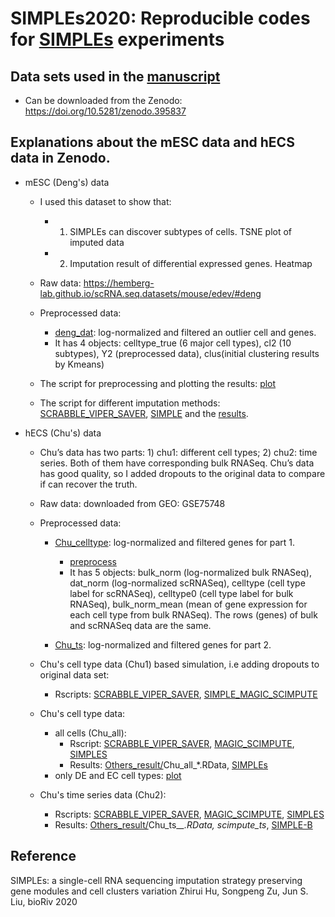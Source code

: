 # SIMPLEs2020: Reproducible codes for [SIMPLEs](https://github.com/JunLiuLab/SIMPLEs) experiments

## Data sets used in the [manuscript](https://www.biorxiv.org/content/10.1101/2020.01.13.904649v1?rss=1)
* Can be downloaded from the Zenodo: https://doi.org/10.5281/zenodo.395837

## Explanations about the mESC data and hECS data in Zenodo.
* mESC (Deng's) data
  * I used this dataset to show that: 
    *  1) SIMPLEs can discover subtypes of cells. TSNE plot of imputed data
    *  2) Imputation result of differential expressed genes. Heatmap

  * Raw data: https://hemberg-lab.github.io/scRNA.seq.datasets/mouse/edev/#deng
  * Preprocessed data:
    * [deng_dat](mESC_deng_dataset/deng_dat.rdat): log-normalized and filtered an outlier cell and genes.  
    * It has 4 objects: celltype_true (6 major cell types), cl2 (10 subtypes), Y2 (preprocessed data), clus(initial clustering results by Kmeans)

  * The script for preprocessing and plotting the results: [plot](mESC_deng_dataset/deng_preprocess_plot.R)
  * The script for different imputation methods: [SCRABBLE_VIPER_SAVER](mESC_deng_dataset/deng_SCRABBLE_VIPER_SAVER.R), [SIMPLE](mESC_deng_dataset/deng_SIMPLE.R) 
  and the [results](mESC_deng_dataset/Deng).

* hECS (Chu's) data
  * Chu’s data has two parts: 1) chu1: different cell types; 2) chu2: time series. Both of them have corresponding bulk RNASeq. Chu’s data has good quality, so I added dropouts to the original data to compare if can recover the truth. 

  * Raw data: downloaded from GEO: GSE75748
  * Preprocessed data: 
    * [Chu_celltype](hESC_chu_dataset/chu_data.rdat): log-normalized and filtered genes for part 1. 
      * [preprocess](hESC_chu_dataset/chu1_celltype_preprocess.R)
      * It has 5 objects: bulk_norm (log-normalized bulk RNASeq), dat_norm (log-normalized scRNASeq), celltype (cell type label for scRNASeq), celltype0 (cell type label for bulk RNASeq), bulk_norm_mean (mean of gene expression for each cell type from bulk RNASeq). The rows (genes) of bulk and scRNASeq data are the same.

    * [Chu_ts](hESC_chu_dataset/chu_data_ts.rdat): log-normalized and filtered genes for part 2. 

  * Chu's cell type data (Chu1) based simulation, i.e adding dropouts to original data set: 
    * Rscripts: [SCRABBLE_VIPER_SAVER](hESC_chu_dataset/chu1_SCRABBLE_VIPER_SAVER.R), [SIMPLE_MAGIC_SCIMPUTE](chu1_SIMPLE_MAGIC_SCIMPUTE.R)
  
  * Chu's cell type data: 
    * all cells (Chu_all):
      * Rscript: [SCRABBLE_VIPER_SAVER](hESC_chu_dataset/chu_all_more_methods.R), [MAGIC_SCIMPUTE](hESC_chu_dataset/chu_all.R), [SIMPLES](hESC_chu_dataset/chu_all_new.R)
      * Results: [Others_result/](Others_result)Chu_all_*.RData, [SIMPLEs](SIMPLES_result/chu_all2_0.8_1_10.rdat)
    * only DE and EC cell types: [plot](hESC_chu_dataset/chu_analysis_clean.R)
  
  * Chu's time series data (Chu2): 
    * Rscripts: [SCRABBLE_VIPER_SAVER](hESC_chu_dataset/chu2_SCRABBLE_VIPER_SAVER.R), [MAGIC_SCIMPUTE](hESC_chu_dataset/chu2_clean.R), [SIMPLES](hESC_chu_dataset/chu_ts_new.R)
    * Results: [Others_result/](Others_result)Chu_ts_*_.RData, scimpute_ts*, [SIMPLE-B](SIMPLES_result/chu_ts_bulk_0228-099.rdat)

## Reference
SIMPLEs: a single-cell RNA sequencing imputation strategy preserving gene modules and cell clusters variation
Zhirui Hu, Songpeng Zu, Jun S. Liu, bioRiv 2020
